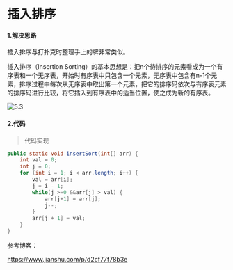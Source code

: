 # 插入排序

#### 1.解决思路

插入排序与打扑克时整理手上的牌非常类似。 

插入排序（Insertion Sorting）的基本思想是：把n个待排序的元素看成为一个有序表和一个无序表，开始时有序表中只包含一个元素，无序表中包含有n-1个元素，排序过程中每次从无序表中取出第一个元素，把它的排序码依次与有序表元素的排序码进行比较，将它插入到有序表中的适当位置，使之成为新的有序表。

![5.3](../assets/5.3.png)

#### 2.代码

> 代码实现

```java
public static void insertSort(int[] arr) {
    int val = 0;
    int j = 0;
    for (int i = 1; i < arr.length; i++) {
        val = arr[i];
        j = i - 1;
        while(j >=0 &&arr[j] > val) {
            arr[j+1] = arr[j];
            j--;
        }
        arr[j + 1] = val;
    }
}
```



参考博客：

https://www.jianshu.com/p/d2cf77f78b3e